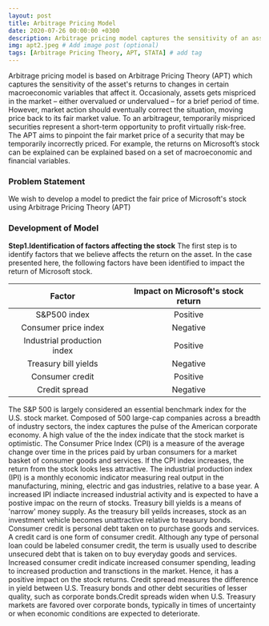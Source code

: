 ```yaml
---
layout: post
title: Arbitrage Pricing Model
date: 2020-07-26 00:00:00 +0300
description: Arbitrage pricing model captures the sensitivity of an asset's returns to changes in certain macroeconomic variables that affect it.# Add post description (optional)
img: apt2.jpeg # Add image post (optional)
tags: [Arbitrage Pricing Theory, APT, STATA] # add tag
---
```


Arbitrage pricing model is based on Arbitrage Pricing Theory (APT) which captures the sensitivity of the asset's returns to changes in certain macroeconomic variables that affect it. Occasionaly, assets gets mispriced in the market – either overvalued or undervalued – for a brief period of time. However, market action should eventually correct the situation, moving price back to its fair market value. To an arbitrageur, temporarily mispriced securities represent a short-term opportunity to profit virtually risk-free. The APT aims to pinpoint the fair market price of a security that may be temporarily incorrectly priced. For example, the returns on Microsoft’s stock can be explained can be explained based on a set of macroeconomic and financial variables.

### Problem Statement

We wish to develop a model to predict the fair price of Microsoft's stock using Arbitrage Pricing Theory (APT) 

### Development of Model

**Step1.Identification of factors affecting the stock**
The first step is to identify factors that we believe affects the return on the asset. 
In the case presented here, the following factors have been identified to impact the return of Microsoft stock.

| Factor | Impact on Microsoft's stock return |
|:---:|:---:|
|S&P500 index|Positive|
|Consumer price index|Negative|
|Industrial production index|Positive|
|Treasury bill yields|Negative|
|Consumer credit|Positive|
|Credit spread|Negative|

The S&P 500 is largely considered an essential benchmark index for the U.S. stock market. Composed of 500 large-cap companies across a breadth of industry sectors, the index captures the pulse of the American corporate economy. A high value of the the index indicate that the stock market is optimistic. 
The Consumer Price Index (CPI) is a measure of the average change over time in the prices paid by urban consumers for a market basket of consumer goods and services. If the CPI index increases, the return from the stock looks less attractive. 
The industrial production index (IPI) is a monthly economic indicator measuring real output in the manufacturing, mining, electric and gas industries, relative to a base year. A increased IPI indiacte increased industrial activity and is expected to have a postive impac on the reurn of stocks.
Treasury bill yields is a means of 'narrow' money supply. As the treasury bill yeilds increases, stock as an investment vehicle becomes unattractive relative to treasury bonds.
Consumer credit is personal debt taken on to purchase goods and services. A credit card is one form of consumer credit. Although any type of personal loan could be labeled consumer credit, the term is usually used to describe unsecured debt that is taken on to buy everyday goods and services. Increased consumer credit indicate increased consumer spending, leading to increased production and transctions in the market. Hence, it has a positive impact on the stock returns.
Credit spread measures the difference in yield between U.S. Treasury bonds and other debt securities of lesser quality, such as corporate bonds.Credit spreads widen when U.S. Treasury markets are favored over corporate bonds, typically in times of uncertainty or when economic conditions are expected to deteriorate.
